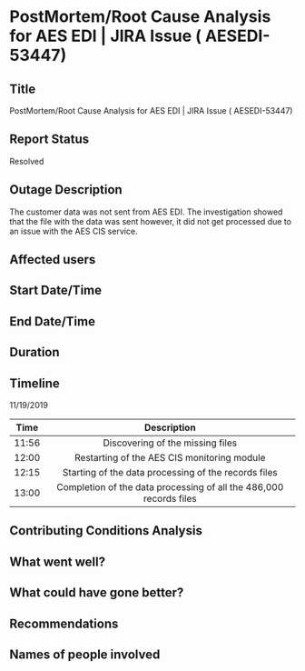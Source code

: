 # PostMortem/Root Cause Analysis for AES EDI | JIRA Issue ( AESEDI-53447)

## Title
PostMortem/Root Cause Analysis for AES EDI | JIRA Issue ( AESEDI-53447)

## Report Status
Resolved

## Outage Description
The customer data was not sent from AES EDI. The investigation showed that the file with the data was sent however, it did not get processed due to an issue with the AES CIS service.

## Affected users

## Start Date/Time

## End Date/Time

## Duration

## Timeline

11/19/2019


| Time          | Description   | 
| ------------- |:-------------:|
| 11:56         | Discovering of the missing files |
| 12:00      | Restarting of the AES CIS monitoring module      |
| 12:15 | Starting of the data processing of the records files     |
| 13:00	        | Completion of the data processing of all the 486,000 records files

	


## Contributing Conditions Analysis

## What went well?

## What could have gone better?

## Recommendations

## Names of people involved

